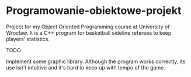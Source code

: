 # Programowanie-obiektowe-projekt

Project for my Object Oriented Programming course at University of Wroclaw. It is a C++ program for basketball sideline referees to keep players' statistics. 

TODO

Implement some graphic library. Although the program works correctly, its use isn't intuitive and it's hard to keep up with tempo of the game.
